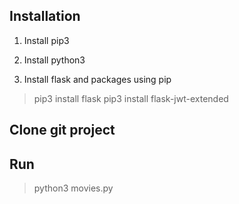## Installation

1. Install pip3
2. Install python3

3. Install flask and packages using pip

>pip3 install flask
>pip3 install flask-jwt-extended

## Clone git project

## Run
>python3 movies.py
